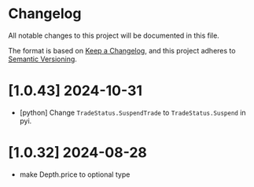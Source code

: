 # Changelog
All notable changes to this project will be documented in this file.

The format is based on [Keep a Changelog](https://keepachangelog.com/en/1.0.0/),
and this project adheres to [Semantic Versioning](https://semver.org/spec/v2.0.0.html).

# [1.0.43] 2024-10-31

- [python] Change `TradeStatus.SuspendTrade` to `TradeStatus.Suspend` in pyi.

# [1.0.32] 2024-08-28

- make Depth.price to optional type
